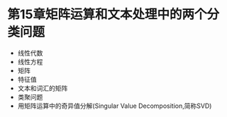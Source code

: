 # 第15章矩阵运算和文本处理中的两个分类问题

- 线性代数
- 线性方程
- 矩阵
- 特征值
- 文本和词汇的矩阵
- 类聚问题
- 用矩阵运算中的奇异值分解(Singular Value Decomposition,简称SVD)